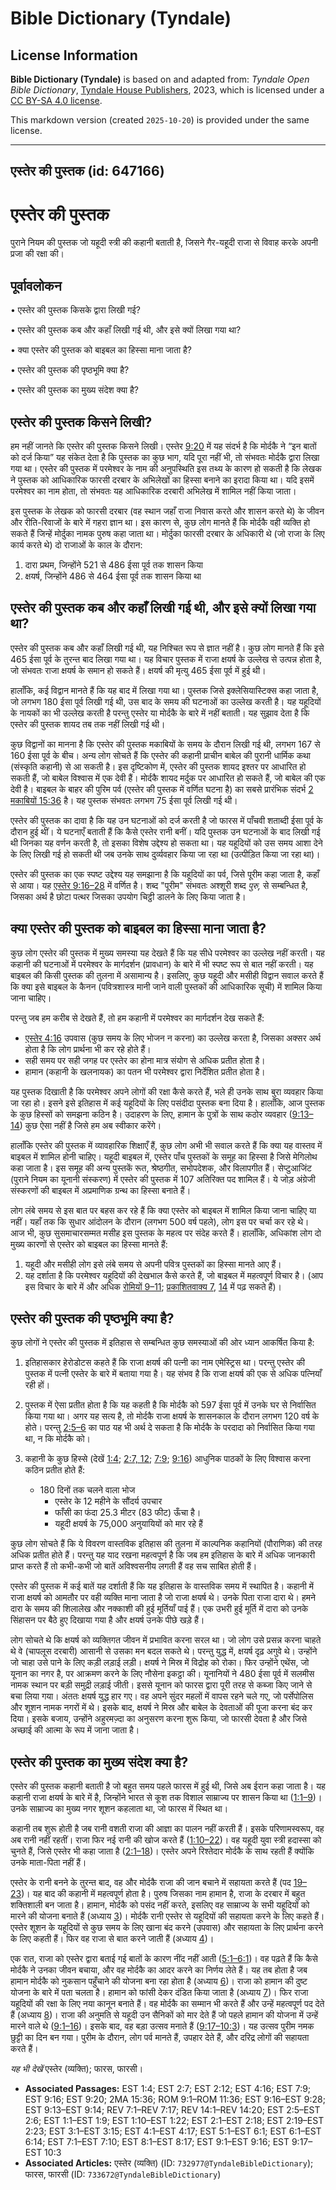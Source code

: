 # Bible Dictionary (Tyndale)

## License Information

**Bible Dictionary (Tyndale)** is based on and adapted from: _Tyndale Open Bible Dictionary_, [Tyndale House Publishers](https://tyndaleopenresources.com/), 2023, which is licensed under a [CC BY-SA 4.0 license](https://creativecommons.org/licenses/by-sa/4.0/legalcode.en).

This markdown version (created `2025-10-20`) is provided under the same license.



--------------------------------

## एस्तेर की पुस्तक (id: 647166)

एस्तेर की पुस्तक
================

पुराने नियम की पुस्तक जो यहूदी स्त्री की कहानी बताती है, जिसने गैर\-यहूदी राजा से विवाह करके अपनी प्रजा की रक्षा की।

पूर्वावलोकन
-----------

• एस्तेर की पुस्तक किसके द्वारा लिखी गई?

• एस्तेर की पुस्तक कब और कहाँ लिखी गई थी, और इसे क्यों लिखा गया था?

• क्या एस्तेर की पुस्तक को बाइबल का हिस्सा माना जाता है?

• एस्तेर की पुस्तक की पृष्ठभूमि क्या है?

• एस्तेर की पुस्तक का मुख्य संदेश क्या है?

एस्तेर की पुस्तक किसने लिखी?
----------------------------

हम नहीं जानते कि एस्तेर की पुस्तक किसने लिखी। एस्तेर [9:20](https://ref.ly/Esth9:20) में यह संदर्भ है कि मोर्दकै ने “इन बातों को दर्ज किया” यह संकेत देता है कि पुस्तक का कुछ भाग, यदि पूरा नहीं भी, तो संभवतः मोर्दकै द्वारा लिखा गया था। एस्तेर की पुस्तक में परमेश्वर के नाम की अनुपस्थिति इस तथ्य के कारण हो सकती है कि लेखक ने पुस्तक को आधिकारिक फारसी दरबार के अभिलेखों का हिस्सा बनाने का इरादा किया था। यदि इसमें परमेश्वर का नाम होता, तो संभवतः यह आधिकारिक दरबारी अभिलेख में शामिल नहीं किया जाता।

इस पुस्तक के लेखक को फारसी दरबार (वह स्थान जहाँ राजा निवास करते और शासन करते थे) के जीवन और रीति\-रिवाजों के बारे में गहरा ज्ञान था। इस कारण से, कुछ लोग मानते हैं कि मोर्दकै वही व्यक्ति हो सकते हैं जिन्हें मोर्दुका नामक पुरुष कहा जाता था। मोर्दुका फारसी दरबार के अधिकारी थे (जो राजा के लिए कार्य करते थे) दो राजाओं के काल के दौरान:

1. दारा प्रथम, जिन्होंने 521 से 486 ईसा पूर्व तक शासन किया
2. क्षयर्ष, जिन्होंने 486 से 464 ईसा पूर्व तक शासन किया था

एस्तेर की पुस्तक कब और कहाँ लिखी गई थी, और इसे क्यों लिखा गया था?
-----------------------------------------------------------------

एस्तेर की पुस्तक कब और कहाँ लिखी गई थी, यह निश्चित रूप से ज्ञात नहीं है। कुछ लोग मानते हैं कि इसे 465 ईसा पूर्व के तुरन्त बाद लिखा गया था। यह विचार पुस्तक में राजा क्षयर्ष के उल्लेख से उत्पन्न होता है, जो संभवतः राजा क्षयर्ष के समान हो सकते हैं। क्षयर्ष की मृत्यु 465 ईसा पूर्व में हुई थी।

हालाँकि, कई विद्वान मानते हैं कि यह बाद में लिखा गया था। पुस्तक जिसे इक्लेसियास्टिक्स कहा जाता है, जो लगभग 180 ईसा पूर्व लिखी गई थी, उस बाद के समय की घटनाओं का उल्लेख करती है। यह यहूदियों के नायकों का भी उल्लेख करती है परन्तु एस्तेर या मोर्दकै के बारे में नहीं बताती। यह सुझाव देता है कि एस्तेर की पुस्तक शायद तब तक नहीं लिखी गई थी।

कुछ विद्वानों का मानना है कि एस्तेर की पुस्तक मकाबियों के समय के दौरान लिखी गई थी, लगभग 167 से 160 ईसा पूर्व के बीच। अन्य लोग सोचते हैं कि एस्तेर की कहानी प्राचीन बाबेल की पुरानी धार्मिक कथा (संस्कृति कहानी) से आ सकती है। इस दृष्टिकोण में, एस्तेर की पुस्तक शायद इश्तर पर आधारित हो सकती हैं, जो बाबेल विश्वास में एक देवी हैं। मोर्दकै शायद मर्दुक पर आधारित हो सकते हैं, जो बाबेल की एक देवी है। बाइबल के बाहर की पुरिम पर्व (एस्तेर की पुस्तक में वर्णित घटना है) का सबसे प्रारंभिक संदर्भ [2 मकाबियों 15:36](https://ref.ly/2Macc15:36) है। यह पुस्तक संभवतः लगभग 75 ईसा पूर्व लिखी गई थी।

एस्तेर की पुस्तक का दावा है कि यह उन घटनाओं को दर्ज करती है जो फारस में पाँचवी शताब्दी ईसा पूर्व के दौरान हुई थीं। ये घटनाएँ बताती हैं कि कैसे एस्तेर रानी बनीं। यदि पुस्तक उन घटनाओं के बाद लिखी गई थी जिनका यह वर्णन करती है, तो इसका विशेष उद्देश्य हो सकता था। यह यहूदियों को उस समय आशा देने के लिए लिखी गई हो सकती थी जब उनके साथ दुर्व्यवहार किया जा रहा था (उत्पीड़ित किया जा रहा था)।

एस्तेर की पुस्तक का एक स्पष्ट उद्देश्य यह समझाना है कि यहूदियों का पर्व, जिसे पूरीम कहा जाता है, कहाँ से आया। यह [एस्तेर 9:16–28](https://ref.ly/Esth9:16-Esth9:28) में वर्णित है। शब्द "पूरीम" संभवतः अश्शूरी शब्द *पुरु,* से सम्बन्धित है, जिसका अर्थ है छोटा पत्थर जिसका उपयोग चिट्ठी डालने के लिए किया जाता है।

क्या एस्तेर की पुस्तक को बाइबल का हिस्सा माना जाता है?
------------------------------------------------------

कुछ लोग एस्तेर की पुस्तक में मुख्य समस्या यह देखते हैं कि यह सीधे परमेश्वर का उल्लेख नहीं करती। यह कहानी की घटनाओं में परमेश्वर के मार्गदर्शन (प्रावधान) के बारे में भी स्पष्ट रूप से बात नहीं करती। यह बाइबल की किसी पुस्तक की तुलना में असामान्य है। इसलिए, कुछ यहूदी और मसीही विद्वान सवाल करते हैं कि क्या इसे बाइबल के कैनन (पवित्रशास्त्र मानी जाने वाली पुस्तकों की आधिकारिक सूची) में शामिल किया जाना चाहिए।

परन्तु जब हम करीब से देखते हैं, तो हम कहानी में परमेश्वर का मार्गदर्शन देख सकते हैं:

* [एस्तेर 4:16](https://ref.ly/Esth4:16) उपवास (कुछ समय के लिए भोजन न करना) का उल्लेख करता है, जिसका अक्सर अर्थ होता है कि लोग प्रार्थना भी कर रहे होते हैं।
* सही समय पर सही जगह पर एस्तेर का होना मात्र संयोग से अधिक प्रतीत होता है।
* हामान (कहानी के खलनायक) का पतन भी परमेश्वर द्वारा निर्देशित प्रतीत होता है।

यह पुस्तक दिखाती है कि परमेश्वर अपने लोगों की रक्षा कैसे करते हैं, भले ही उनके साथ बुरा व्यवहार किया जा रहा हो। इसने इसे इतिहास में कई यहूदियों के लिए पसंदीदा पुस्तक बना दिया है। हालाँकि, आज पुस्तक के कुछ हिस्सों को समझना कठिन है। उदाहरण के लिए, हामान के पुत्रों के साथ कठोर व्यवहार ([9:13–14](https://ref.ly/Esth9:13-Esth9:14)) कुछ ऐसा नहीं है जिसे हम अब स्वीकार करेंगे।

हालाँकि एस्तेर की पुस्तक में व्यावहारिक शिक्षाएँ हैं, कुछ लोग अभी भी सवाल करते हैं कि क्या यह वास्तव में बाइबल में शामिल होनी चाहिए। यहूदी बाइबल में, एस्तेर पाँच पुस्तकों के समूह का हिस्सा है जिसे मेगिलोथ कहा जाता है। इस समूह की अन्य पुस्तकें रूत, श्रेष्ठगीत, सभोपदेशक, और विलापगीत हैं। सेप्टुआजिंट (पुराने नियम का यूनानी संस्करण) में एस्तेर की पुस्तक में 107 अतिरिक्त पद शामिल हैं। ये जोड़ अंग्रेजी संस्करणों की बाइबल में अप्रमाणिक ग्रन्थ का हिस्सा बनाते हैं।

लोग लंबे समय से इस बात पर बहस कर रहे हैं कि क्या एस्तेर को बाइबल में शामिल किया जाना चाहिए या नहीं। यहाँ तक कि सुधार आंदोलन के दौरान (लगभग 500 वर्ष पहले), लोग इस पर चर्चा कर रहे थे। आज भी, कुछ सुसमाचारसम्मत मसीह इस पुस्तक के महत्व पर संदेह करते हैं। हालाँकि, अधिकांश लोग दो मुख्य कारणों से एस्तेर को बाइबल का हिस्सा मानते हैं:

1. यहूदी और मसीही लोग इसे लंबे समय से अपनी पवित्र पुस्तकों का हिस्सा मानते आए हैं।
2. यह दर्शाता है कि परमेश्वर यहूदियों की देखभाल कैसे करते हैं, जो बाइबल में महत्वपूर्ण विचार है। (आप इस विचार के बारे में और अधिक [रोमियों 9–11](https://ref.ly/Rom9:1-Rom11:36); [प्रकाशितवाक्य 7](https://ref.ly/Rev7:1-Rev7:17), [14](https://ref.ly/Rev14:1-Rev14:20) में पढ़ सकते हैं)।

एस्तेर की पुस्तक की पृष्ठभूमि क्या है?
--------------------------------------

कुछ लोगों ने एस्तेर की पुस्तक में इतिहास से सम्बन्धित कुछ समस्याओं की ओर ध्यान आकर्षित किया है:

1. इतिहासकार हेरोडोटस कहते हैं कि राजा क्षयर्ष की पत्नी का नाम एमेस्ट्रिस था। परन्तु एस्तेर की पुस्तक में पत्नी एस्तेर के बारे में बताया गया है। यह संभव है कि राजा क्षयर्ष की एक से अधिक पत्नियाँ रही हों।
2. पुस्तक में ऐसा प्रतीत होता है कि यह कहती है कि मोर्दकै को 597 ईसा पूर्व में उनके घर से निर्वासित किया गया था। अगर यह सत्य है, तो मोर्दकै राजा क्षयर्ष के शासनकाल के दौरान लगभग 120 वर्ष के होते। परन्तु [2:5–6](https://ref.ly/Esth2:5-Esth2:6) का पाठ यह भी अर्थ दे सकता है कि मोर्दकै के परदादा को निर्वासित किया गया था, न कि मोर्दकै को।
3. कहानी के कुछ हिस्से (देखें [1:4](https://ref.ly/Esth1:4); [2:7, 12](https://ref.ly/Esth2:7); [7:9](https://ref.ly/Esth7:9); [9:16](https://ref.ly/Esth9:16)) आधुनिक पाठकों के लिए विश्वास करना कठिन प्रतीत होते हैं:

    * 180 दिनों तक चलने वाला भोज
        * एस्तेर के 12 महीने के सौंदर्य उपचार
        * फाँसी का फंदा 25\.3 मीटर (83 फीट) ऊँचा है।
        * यहूदी क्षयर्ष के 75,000 अनुयायियों को मार रहे हैं

कुछ लोग सोचते हैं कि ये विवरण वास्तविक इतिहास की तुलना में काल्पनिक कहानियों (पौराणिक) की तरह अधिक प्रतीत होते हैं। परन्तु यह याद रखना महत्वपूर्ण है कि जब हम इतिहास के बारे में अधिक जानकारी प्राप्त करते हैं तो कभी\-कभी जो बातें अविश्वसनीय लगती हैं वह सच साबित होती हैं। 

एस्तेर की पुस्तक में कई बातें यह दर्शाती हैं कि यह इतिहास के वास्तविक समय में स्थापित है। कहानी में राजा क्षयर्ष को आमतौर पर वही व्यक्ति माना जाता है जो राजा क्षयर्ष थे। उनके पिता राजा दारा थे। हमने दारा के समय की शिलालेख और नक्काशी की हुई मूर्तियाँ पाई हैं। एक उभरी हुई मूर्ति में दारा को उनके सिंहासन पर बैठे हुए दिखाया गया है और क्षयर्ष उनके पीछे खड़े हैं।

लोग सोचते थे कि क्षयर्ष को व्यक्तिगत जीवन में प्रभावित करना सरल था। जो लोग उसे प्रसन्न करना चाहते थे वे (चापलूस दरबारी) आसानी से उसका मन बदल सकते थे। परन्तु युद्ध में, क्षयर्ष दृढ़ अगुवे थे। उन्होंने जो चाहा उसे पाने के लिए कड़ी लड़ाई लड़ी। क्षयर्ष ने मिस्र में विद्रोह को रोका। फिर उन्होंने एथेंस, जो यूनान का नगर है, पर आक्रमण करने के लिए नौसेना इकट्ठा की। यूनानियों ने 480 ईसा पूर्व में सलमीस नामक स्थान पर बड़ी समुद्री लड़ाई जीती। इससे यूनान को फारस द्वारा पूरी तरह से कब्जा किए जाने से बचा लिया गया। अंततः क्षयर्ष युद्ध हार गए। वह अपने सुंदर महलों में वापस रहने चले गए, जो पर्सेपोलिस और शूशन नामक नगरों में थे। इसके बाद, क्षयर्ष ने मिस्र और बाबेल के देवताओं की पूजा करना बंद कर दिया। इसके बजाय, उन्होंने अहुरमज़्दा का अनुसरण करना शुरू किया, जो फारसी देवता है और जिसे अच्छाई की आत्मा के रूप में जाना जाता है।

एस्तेर की पुस्तक का मुख्य संदेश क्या है?
----------------------------------------

एस्तेर की पुस्तक कहानी बताती है जो बहुत समय पहले फारस में हुई थी, जिसे अब ईरान कहा जाता है। यह कहानी राजा क्षयर्ष के बारे में है, जिन्होंने भारत से कूश तक विशाल साम्राज्य पर शासन किया था ([1:1–9](https://ref.ly/Esth1:1-Esth1:9))। उनके साम्राज्य का मुख्य नगर शूशन कहलाता था, जो फारस में स्थित था।

कहानी तब शुरू होती है जब रानी वशती राजा की आज्ञा का पालन नहीं करती हैं। इसके परिणामस्वरूप, वह अब रानी नहीं रहतीं। राजा फिर नई रानी की खोज करते हैं ([1:10–22](https://ref.ly/Esth1:10-Esth1:22))। वह यहूदी युवा स्त्री हदास्सा को चुनते हैं, जिसे एस्तेर भी कहा जाता है ([2:1–18](https://ref.ly/Esth2:1-Esth2:18))। एस्तेर अपने रिश्तेदार मोर्दकै के साथ रहती हैं क्योंकि उनके माता\-पिता नहीं हैं।

एस्तेर के रानी बनने के तुरन्त बाद, वह और मोर्दकै राजा की जान बचाने में सहायता करते हैं (पद [19–23](https://ref.ly/Esth2:19-Esth2:23))। यह बाद की कहानी में महत्वपूर्ण होता है। पुरुष जिसका नाम हामान है, राजा के दरबार में बहुत शक्तिशाली बन जाता है। हामान, मोर्दकै को पसंद नहीं करते, इसलिए वह साम्राज्य के सभी यहूदियों को मारने की योजना बनाते हैं (अध्याय [3](https://ref.ly/Esth3:1-Esth3:15))। मोर्दकै रानी एस्तेर से यहूदियों की सहायता करने के लिए कहते हैं। एस्तेर शूशन के यहूदियों से कुछ समय के लिए खाना बंद करने (उपवास) और सहायता के लिए प्रार्थना करने के लिए कहती हैं। फिर वह राजा से बात करने जाती हैं (अध्याय [4](https://ref.ly/Esth4:1-Esth4:17))।

एक रात, राजा को एस्तेर द्वारा बताई गई बातों के कारण नींद नहीं आती ([5:1–6:1](https://ref.ly/Esth5:1-Esth6:1))। वह पढ़ते हैं कि कैसे मोर्दकै ने उनका जीवन बचाया, और वह मोर्दकै का आदर करने का निर्णय लेते हैं। यह तब होता है जब हामान मोर्दकै को नुकसान पहुँचाने की योजना बना रहा होता है (अध्याय [6](https://ref.ly/Esth6:1-Esth6:14))। राजा को हामान की दुष्ट योजना के बारे में पता चलता है। हामान को फांसी देकर दंडित किया जाता है (अध्याय [7](https://ref.ly/Esth7:1-Esth7:10))। फिर राजा यहूदियों की रक्षा के लिए नया कानून बनाते हैं। वह मोर्दकै का सम्मान भी करते हैं और उन्हें महत्वपूर्ण पद देते हैं (अध्याय [8](https://ref.ly/Esth8:1-Esth8:17))। राजा की अनुमति से यहूदी उन सैनिकों को मार देते हैं जो पहले हामान की योजना में उन्हें मारने वाले थे ([9:1–16](https://ref.ly/Esth9:1-Esth9:16))। इसके बाद, वह बड़ा उत्सव मनाते हैं ([9:17–10:3](https://ref.ly/Esth9:17-Esth10:3))। यह उत्सव पुरीम नमक छुट्टी का दिन बन गया। पुरीम के दौरान, लोग पर्व मानते हैं, उपहार देते हैं, और दरिद्र लोगों की सहायता करते हैं।

*यह भी देखें* एस्तेर (व्यक्ति); फारस, फारसी।

* **Associated Passages:** EST 1:4; EST 2:7; EST 2:12; EST 4:16; EST 7:9; EST 9:16; EST 9:20; 2MA 15:36; ROM 9:1–ROM 11:36; EST 9:16–EST 9:28; EST 9:13–EST 9:14; REV 7:1–REV 7:17; REV 14:1–REV 14:20; EST 2:5–EST 2:6; EST 1:1–EST 1:9; EST 1:10–EST 1:22; EST 2:1–EST 2:18; EST 2:19–EST 2:23; EST 3:1–EST 3:15; EST 4:1–EST 4:17; EST 5:1–EST 6:1; EST 6:1–EST 6:14; EST 7:1–EST 7:10; EST 8:1–EST 8:17; EST 9:1–EST 9:16; EST 9:17–EST 10:3
* **Associated Articles:** एस्तेर (व्यक्ति) (ID: `732977@TyndaleBibleDictionary`); फारस, फारसी (ID: `733672@TyndaleBibleDictionary`)

